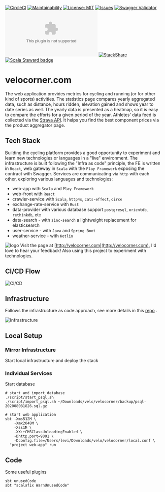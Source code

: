 [![CircleCI](https://img.shields.io/circleci/build/github/peregin/velocorner.com/master?token=10fafb0dd1fbf4349da8c133d0a0ec3e64d74cfe)](https://app.circleci.com/pipelines/github/peregin/velocorner.com)
[![Maintainability](https://api.codeclimate.com/v1/badges/fb859d66691e27cb4295/maintainability)](https://codeclimate.com/github/peregin/velocorner.com/maintainability)
[![License: MIT](https://img.shields.io/badge/License-MIT-yellow.svg)](https://opensource.org/licenses/MIT)
[![Issues](https://img.shields.io/github/issues/peregin/velocorner.com.svg)](https://github.com/peregin/velocorner.com/issues)
[![Swagger Validator](https://img.shields.io/swagger/valid/2.0/https/raw.githubusercontent.com/OAI/OpenAPI-Specification/master/examples/v2.0/json/petstore-expanded.json.svg)](http://velocorner.com/docs)
[![Docker Pulls](https://img.shields.io/docker/pulls/peregin/velocorner.com)](https://hub.docker.com/r/peregin/velocorner.com)
[![StackShare](http://img.shields.io/badge/tech-stack-0690fa.svg?style=flat)](https://stackshare.io/velocorner/velocorner)
[![Scala Steward badge](https://img.shields.io/badge/Scala_Steward-helping-blue.svg?style=flat&logo=data:image/png;base64,iVBORw0KGgoAAAANSUhEUgAAAA4AAAAQCAMAAAARSr4IAAAAVFBMVEUAAACHjojlOy5NWlrKzcYRKjGFjIbp293YycuLa3pYY2LSqql4f3pCUFTgSjNodYRmcXUsPD/NTTbjRS+2jomhgnzNc223cGvZS0HaSD0XLjbaSjElhIr+AAAAAXRSTlMAQObYZgAAAHlJREFUCNdNyosOwyAIhWHAQS1Vt7a77/3fcxxdmv0xwmckutAR1nkm4ggbyEcg/wWmlGLDAA3oL50xi6fk5ffZ3E2E3QfZDCcCN2YtbEWZt+Drc6u6rlqv7Uk0LdKqqr5rk2UCRXOk0vmQKGfc94nOJyQjouF9H/wCc9gECEYfONoAAAAASUVORK5CYII=)](https://scala-steward.org)

# velocorner.com
The web application provides metrics for cycling and running (or for other kind of sports) activities.
The statistics page compares yearly aggregated data, such as distance, hours ridden, elevation gained and shows year to 
date series as well.
The yearly data is presented as a heatmap, so it is easy to compare the efforts for a given period of the year.
Athletes' data feed is collected via the [Strava API](https://developers.strava.com/docs/reference/).
It helps you find the best component prices via the product aggregator page.

## Tech Stack
Building the cycling platform provides a good opportunity to experiment and learn new technologies or languages in a 
"live" environment.
The infrastructure is built following the "Infra as code" principle, the FE is written in `React`, web gateway in `Scala`
with the `Play Framework` exposing the contract with Swagger.
Services are communicating via `http` with each other, exploring various languages and technologies:
- web-app with `Scala` and `Play Framework`
- web-front with `React`
- crawler-service with `Scala`, `http4s`, `cats-effect`, `circe`
- exchange-rate-service with `Rust`
- data-provider with various database support `postgresql`, `orientdb`, `rethinkdb`, etc
- data-search - with `zinc-search` a lightweight replacement for elasticsearch
- user-service - with `Java` and `Spring Boot`
- weather-service - with `Kotlin`

![logo](https://raw.github.com/peregin/velocorner.com/master/doc/graphics/logo50.png "logo")
Visit the page at [http://velocorner.com](http://velocorner.com), I'd love to hear your feedback!
Also using this project to experiment with technologies.

## CI/CD Flow

![CI/CD](https://raw.github.com/peregin/velocorner.com/master/doc/graphics/cicd.png "CI/CD")

## Infrastructure
Follows the infrastructure as code approach, see more details in this [repo](https://github.com/peregin/my-little-infra "Infrastructure") .

![Infrastructure](https://raw.github.com/peregin/my-little-infra/master/doc/infra.png "Infrastructure")

## Local Setup

### Mirror Infrastructure
Start local infrastructure and deploy the stack

### Individual Services
Start database
```shell script
# start and import database
./script/start_psql.sh
./script/import_psql.sh ~/Downloads/velo/velocorner/backup/psql-202008031826.sql.gz

# start web application
sbt -Xms512M \
    -Xmx2048M \
    -Xss1M \
    -XX:+CMSClassUnloadingEnabled \
    -Dhttp.port=9001 \
    -Dconfig.file=/Users/levi/Downloads/velo/velocorner/local.conf \
  "project web-app" run
```

## Code
Some useful plugins
```shell
sbt unusedCode
sbt "scalafix WarnUnusedCode"
```